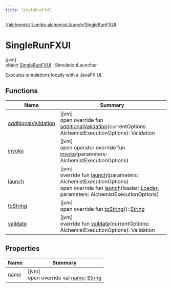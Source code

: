 ```yaml
---
title: SingleRunFXUI
---
```

//[alchemist](../../../index.html)/[it.unibo.alchemist.launch](../index.html)/[SingleRunFXUI](index.html)



# SingleRunFXUI



[jvm]\
object [SingleRunFXUI](index.html) : SimulationLauncher

Executes simulations locally with a JavaFX UI.



## Functions


| Name | Summary |
|---|---|
| [additionalValidation](additional-validation.html) | [jvm]<br>open override fun [additionalValidation](additional-validation.html)(currentOptions: AlchemistExecutionOptions): Validation |
| [invoke](../-single-run-swing-u-i/index.html#1772339418%2FFunctions%2F-134779887) | [jvm]<br>open operator override fun [invoke](../-single-run-swing-u-i/index.html#1772339418%2FFunctions%2F-134779887)(parameters: AlchemistExecutionOptions) |
| [launch](../-single-run-swing-u-i/index.html#-2140084186%2FFunctions%2F-134779887) | [jvm]<br>override fun [launch](../-single-run-swing-u-i/index.html#-2140084186%2FFunctions%2F-134779887)(parameters: AlchemistExecutionOptions)<br>open override fun [launch](launch.html)(loader: [Loader](../../it.unibo.alchemist.loader/-loader/index.html), parameters: AlchemistExecutionOptions) |
| [toString](../-single-run-swing-u-i/index.html#-818434864%2FFunctions%2F-134779887) | [jvm]<br>open override fun [toString](../-single-run-swing-u-i/index.html#-818434864%2FFunctions%2F-134779887)(): [String](https://kotlinlang.org/api/latest/jvm/stdlib/kotlin/-string/index.html) |
| [validate](../-single-run-swing-u-i/index.html#-89679965%2FFunctions%2F-134779887) | [jvm]<br>override fun [validate](../-single-run-swing-u-i/index.html#-89679965%2FFunctions%2F-134779887)(currentOptions: AlchemistExecutionOptions): Validation |


## Properties


| Name | Summary |
|---|---|
| [name](name.html) | [jvm]<br>open override val [name](name.html): [String](https://kotlinlang.org/api/latest/jvm/stdlib/kotlin/-string/index.html) |

